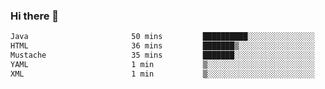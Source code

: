 ### Hi there 👋

<!--START_SECTION:waka-->

```txt
Java                       50 mins         ██████████░░░░░░░░░░░░░░░   39.92 %
HTML                       36 mins         ███████▒░░░░░░░░░░░░░░░░░   28.97 %
Mustache                   35 mins         ███████░░░░░░░░░░░░░░░░░░   28.23 %
YAML                       1 min           ▒░░░░░░░░░░░░░░░░░░░░░░░░   01.02 %
XML                        1 min           ▒░░░░░░░░░░░░░░░░░░░░░░░░   00.98 %
```

<!--END_SECTION:waka-->

<!--
**jerry-shao/jerry-shao** is a ✨ _special_ ✨ repository because its `README.md` (this file) appears on your GitHub profile.

Here are some ideas to get you started:

- 🔭 I’m currently working on ...
- 🌱 I’m currently learning ...
- 👯 I’m looking to collaborate on ...
- 🤔 I’m looking for help with ...
- 💬 Ask me about ...
- 📫 How to reach me: ...
- 😄 Pronouns: ...
- ⚡ Fun fact: ...
-->
